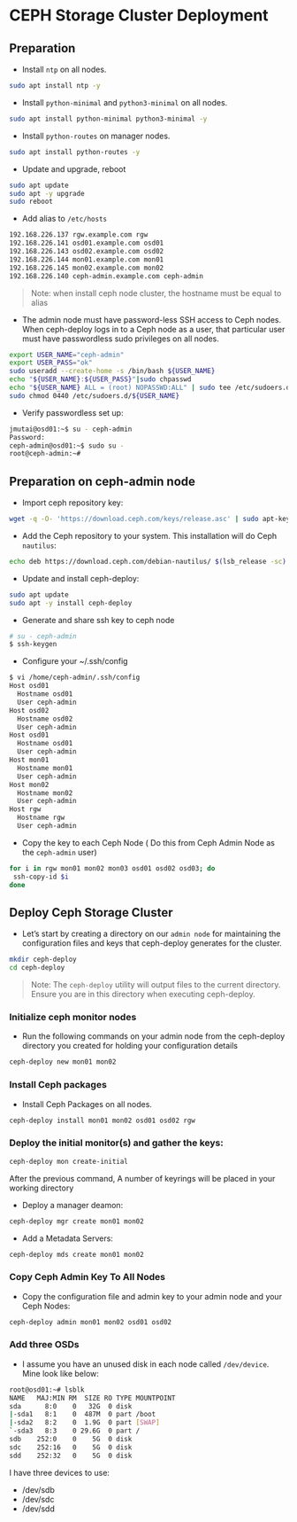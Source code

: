 # CEPH Storage Cluster Deployment

## Preparation

- Install `ntp` on all nodes.
```sh
sudo apt install ntp -y
```
- Install `python-minimal` and `python3-minimal` on all nodes.
```sh
sudo apt install python-minimal python3-minimal -y
```

- Install `python-routes` on manager nodes.
```sh
sudo apt install python-routes -y
```
- Update and upgrade, reboot
```sh
sudo apt update
sudo apt -y upgrade
sudo reboot
```

- Add alias to `/etc/hosts`
```sh
192.168.226.137 rgw.example.com rgw
192.168.226.141 osd01.example.com osd01
192.168.226.143 osd02.example.com osd02
192.168.226.144 mon01.example.com mon01
192.168.226.145 mon02.example.com mon02
192.168.226.140 ceph-admin.example.com ceph-admin
```
> Note: when install ceph node cluster, the hostname must be equal to alias 

- The admin node must have password-less SSH access to Ceph nodes. When ceph-deploy logs in to a Ceph node as a user, that particular user must have passwordless sudo privileges on all nodes.
```sh
export USER_NAME="ceph-admin"
export USER_PASS="ok"
sudo useradd --create-home -s /bin/bash ${USER_NAME}
echo "${USER_NAME}:${USER_PASS}"|sudo chpasswd
echo "${USER_NAME} ALL = (root) NOPASSWD:ALL" | sudo tee /etc/sudoers.d/${USER_NAME}
sudo chmod 0440 /etc/sudoers.d/${USER_NAME}
```
- Verify passwordless set up:
```sh
jmutai@osd01:~$ su - ceph-admin
Password: 
ceph-admin@osd01:~$ sudo su -
root@ceph-admin:~#
```

## Preparation on ceph-admin node

- Import ceph repository key:
```sh
wget -q -O- 'https://download.ceph.com/keys/release.asc' | sudo apt-key add -
```
- Add the Ceph repository to your system. This installation will do Ceph `nautilus`:
```sh
echo deb https://download.ceph.com/debian-nautilus/ $(lsb_release -sc) main | sudo tee /etc/apt/sources.list.d/ceph.list
```

- Update and install ceph-deploy:
```sh
sudo apt update
sudo apt -y install ceph-deploy
```
- Generate and share ssh key to ceph node
```sh
# su - ceph-admin
$ ssh-keygen 
```
- Configure your ~/.ssh/config
```sh
$ vi /home/ceph-admin/.ssh/config 
Host osd01
  Hostname osd01
  User ceph-admin
Host osd02
  Hostname osd02
  User ceph-admin
Host osd01
  Hostname osd01
  User ceph-admin
Host mon01
  Hostname mon01
  User ceph-admin
Host mon02
  Hostname mon02
  User ceph-admin
Host rgw
  Hostname rgw
  User ceph-admin
```

- Copy the key to each Ceph Node ( Do this from Ceph Admin Node as the `ceph-admin` user)
```sh
for i in rgw mon01 mon02 mon03 osd01 osd02 osd03; do
 ssh-copy-id $i
done
```

## Deploy Ceph Storage Cluster 

- Let’s start by creating a directory on our `admin node` for maintaining the configuration files and keys that ceph-deploy generates for the cluster.
```sh
mkdir ceph-deploy
cd ceph-deploy
```

> Note: The `ceph-deploy` utility will output files to the current directory. Ensure you are in this directory when executing ceph-deploy.

### Initialize ceph monitor nodes
- Run the following commands on your admin node from the ceph-deploy directory you created for holding your configuration details
```sh
ceph-deploy new mon01 mon02 
```
### Install Ceph packages

- Install Ceph Packages on all nodes.

```sh
ceph-deploy install mon01 mon02 osd01 osd02 rgw
```

### Deploy the initial monitor(s) and gather the keys:

```sh
ceph-deploy mon create-initial
```
After the previous command, A number of keyrings will be placed in your working directory

- Deploy a manager deamon:
```sh
ceph-deploy mgr create mon01 mon02
```

- Add a Metadata Servers:
```sh
ceph-deploy mds create mon01 mon02
```

### Copy Ceph Admin Key To All Nodes

- Copy the configuration file and admin key to your admin node and your Ceph Nodes:
```sh
ceph-deploy admin mon01 mon02 osd01 osd02
```

### Add three OSDs

- I assume you have an unused disk in each node called `/dev/device`. Mine look like below:

```sh
root@osd01:~# lsblk 
NAME   MAJ:MIN RM  SIZE RO TYPE MOUNTPOINT
sda      8:0    0   32G  0 disk 
|-sda1   8:1    0  487M  0 part /boot
|-sda2   8:2    0  1.9G  0 part [SWAP]
`-sda3   8:3    0 29.6G  0 part /
sdb    252:0    0    5G  0 disk 
sdc    252:16   0    5G  0 disk 
sdd    252:32   0    5G  0 disk
```
I have three devices to use:
  - /dev/sdb
  - /dev/sdc
  - /dev/sdd
